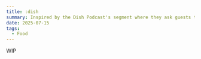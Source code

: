 ```yaml
---
title: :dish
summary: Inspired by the Dish Podcast's segment where they ask guests their food likes and dislikes.
date: 2025-07-15
tags:
  - Food
---
```


WIP